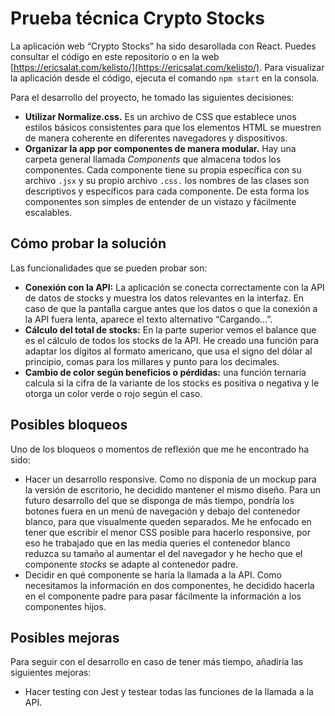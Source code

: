 # Prueba técnica Crypto Stocks

La aplicación web “Crypto Stocks” ha sido desarollada con React. Puedes consultar el código en este repositorio o en la web [https://ericsalat.com/kelisto/](https://ericsalat.com/kelisto/). Para visualizar la aplicación desde el código, ejecuta el comando ```npm start``` en la consola.

Para el desarrollo del proyecto, he tomado las siguientes decisiones:

- **Utilizar Normalize.css.** Es un archivo de CSS que establece unos estilos básicos consistentes para que los elementos HTML se muestren de manera coherente en diferentes navegadores y dispositivos.
- **Organizar la app por componentes de manera modular.** Hay una carpeta general llamada *Components* que almacena todos los componentes. Cada componente tiene su propia específica con su archivo ```.jsx``` y su propio archivo ```.css.``` los nombres de las clases son descriptivos y específicos para cada componente. De esta forma los componentes son simples de entender de un vistazo y fácilmente escalables.


## Cómo probar la solución

Las funcionalidades que se pueden probar son:
- **Conexión con la API:** La aplicación se conecta correctamente con la API de datos de stocks y muestra los datos relevantes en la interfaz. En caso de que la pantalla cargue antes que los datos o que la conexión a la API fuera lenta, aparece el texto alternativo “Cargando...”.
- **Cálculo del total de stocks:** En la parte superior vemos el balance que es el cálculo de todos los stocks de la API. He creado una función para adaptar los dígitos al formato americano, que usa el signo del dólar al principio, comas para los millares y punto para los decimales.
- **Cambio de color según beneficios o pérdidas:** una función ternaria calcula si la cifra de la variante de los stocks es positiva o negativa y le otorga un color verde o rojo según el caso.


## Posibles bloqueos

Uno de los bloqueos o momentos de reflexión que me he encontrado ha sido:
  
- Hacer un desarrollo responsive. Como no disponía de un mockup para la versión de escritorio, he decidido mantener el mismo diseño. Para un futuro desarrollo del que se disponga de más tiempo, pondría los botones fuera en un menú de navegación y debajo del contenedor blanco, para que visualmente queden separados. Me he enfocado en tener que escribir el menor CSS posible para hacerlo responsive, por eso he trabajado que en las media queries el contenedor blanco reduzca su tamaño al aumentar el del navegador y he hecho que el componente *stocks* se adapte al contenedor padre.
- Decidir en qué componente se haría la llamada a la API. Como necesitamos la información en dos componentes, he decidido hacerla en el componente padre para pasar fácilmente la información a los componentes hijos.

## Posibles mejoras

Para seguir con el desarrollo en caso de tener más tiempo, añadiría las siguientes mejoras:

- Hacer testing con Jest y testear todas las funciones de la llamada a la API.
